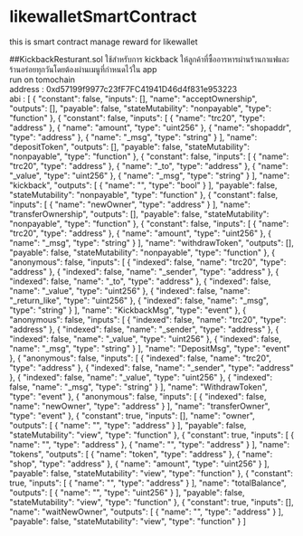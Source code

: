 # likewalletSmartContract
this is smart contract manage reward for likewallet

##KickbackResturant.sol
ใช้สำหรับการ kickback ให้ลูกค้าที่ซื้ออารหารผ่านร้านกาแฟและร้านอร่อยทุกวันโดยต้องผ่านเมนูที่กำหนดไว้ใน app<br/>
run on tomochain<br/>
address : 0xd57199f9977c23fF7FC41941D46d4f831e953223<br/>
abi : [ { "constant": false, "inputs": [], "name": "acceptOwnership", "outputs": [], "payable": false, "stateMutability": "nonpayable", "type": "function" }, { "constant": false, "inputs": [ { "name": "trc20", "type": "address" }, { "name": "amount", "type": "uint256" }, { "name": "shopaddr", "type": "address" }, { "name": "_msg", "type": "string" } ], "name": "depositToken", "outputs": [], "payable": false, "stateMutability": "nonpayable", "type": "function" }, { "constant": false, "inputs": [ { "name": "trc20", "type": "address" }, { "name": "_to", "type": "address" }, { "name": "_value", "type": "uint256" }, { "name": "_msg", "type": "string" } ], "name": "kickback", "outputs": [ { "name": "", "type": "bool" } ], "payable": false, "stateMutability": "nonpayable", "type": "function" }, { "constant": false, "inputs": [ { "name": "newOwner", "type": "address" } ], "name": "transferOwnership", "outputs": [], "payable": false, "stateMutability": "nonpayable", "type": "function" }, { "constant": false, "inputs": [ { "name": "trc20", "type": "address" }, { "name": "amount", "type": "uint256" }, { "name": "_msg", "type": "string" } ], "name": "withdrawToken", "outputs": [], "payable": false, "stateMutability": "nonpayable", "type": "function" }, { "anonymous": false, "inputs": [ { "indexed": false, "name": "trc20", "type": "address" }, { "indexed": false, "name": "_sender", "type": "address" }, { "indexed": false, "name": "_to", "type": "address" }, { "indexed": false, "name": "_value", "type": "uint256" }, { "indexed": false, "name": "_return_like", "type": "uint256" }, { "indexed": false, "name": "_msg", "type": "string" } ], "name": "KickbackMsg", "type": "event" }, { "anonymous": false, "inputs": [ { "indexed": false, "name": "trc20", "type": "address" }, { "indexed": false, "name": "_sender", "type": "address" }, { "indexed": false, "name": "_value", "type": "uint256" }, { "indexed": false, "name": "_msg", "type": "string" } ], "name": "DepositMsg", "type": "event" }, { "anonymous": false, "inputs": [ { "indexed": false, "name": "trc20", "type": "address" }, { "indexed": false, "name": "_sender", "type": "address" }, { "indexed": false, "name": "_value", "type": "uint256" }, { "indexed": false, "name": "_msg", "type": "string" } ], "name": "WithdrawToken", "type": "event" }, { "anonymous": false, "inputs": [ { "indexed": false, "name": "newOwner", "type": "address" } ], "name": "transferOwner", "type": "event" }, { "constant": true, "inputs": [], "name": "owner", "outputs": [ { "name": "", "type": "address" } ], "payable": false, "stateMutability": "view", "type": "function" }, { "constant": true, "inputs": [ { "name": "", "type": "address" }, { "name": "", "type": "address" } ], "name": "tokens", "outputs": [ { "name": "token", "type": "address" }, { "name": "shop", "type": "address" }, { "name": "amount", "type": "uint256" } ], "payable": false, "stateMutability": "view", "type": "function" }, { "constant": true, "inputs": [ { "name": "", "type": "address" } ], "name": "totalBalance", "outputs": [ { "name": "", "type": "uint256" } ], "payable": false, "stateMutability": "view", "type": "function" }, { "constant": true, "inputs": [], "name": "waitNewOwner", "outputs": [ { "name": "", "type": "address" } ], "payable": false, "stateMutability": "view", "type": "function" } ]
<br/>

